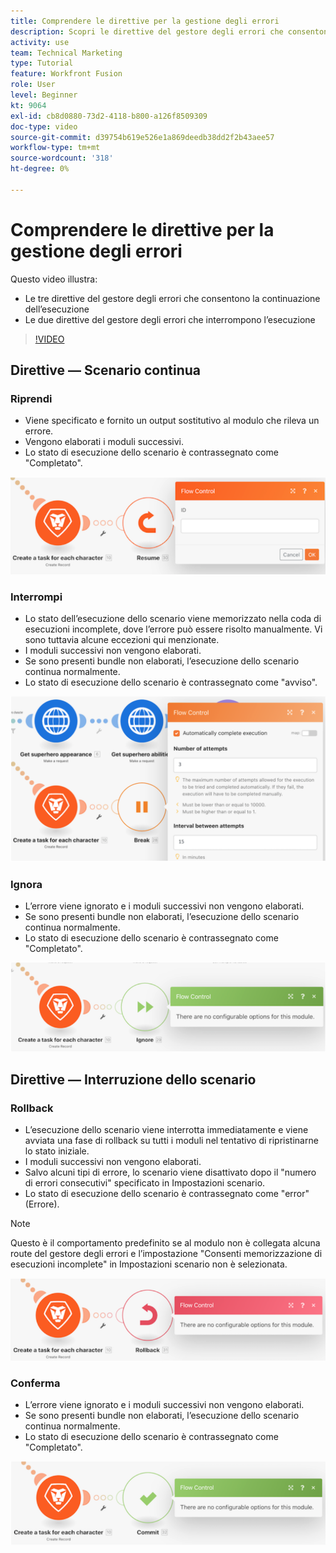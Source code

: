 ```yaml
---
title: Comprendere le direttive per la gestione degli errori
description: Scopri le direttive del gestore degli errori che consentono la continuazione dell’esecuzione e quelle che la interrompono, in [!DNL Adobe Workfront Fusion].
activity: use
team: Technical Marketing
type: Tutorial
feature: Workfront Fusion
role: User
level: Beginner
kt: 9064
exl-id: cb8d0880-73d2-4118-b800-a126f8509309
doc-type: video
source-git-commit: d39754b619e526e1a869deedb38dd2f2b43aee57
workflow-type: tm+mt
source-wordcount: '318'
ht-degree: 0%

---
```


# Comprendere le direttive per la gestione degli errori

Questo video illustra:

* Le tre direttive del gestore degli errori che consentono la continuazione dell’esecuzione
* Le due direttive del gestore degli errori che interrompono l’esecuzione

>[!VIDEO](https://video.tv.adobe.com/v/335305/?quality=12)

## Direttive — Scenario continua

### Riprendi

* Viene specificato e fornito un output sostitutivo al modulo che rileva un errore.
* Vengono elaborati i moduli successivi.
* Lo stato di esecuzione dello scenario è contrassegnato come &quot;Completato&quot;.

![Immagine di una direttiva Riprendi](assets/troubleshooting-and-error-handling-2.png)

### Interrompi

* Lo stato dell’esecuzione dello scenario viene memorizzato nella coda di esecuzioni incomplete, dove l’errore può essere risolto manualmente. Vi sono tuttavia alcune eccezioni qui menzionate.
* I moduli successivi non vengono elaborati.
* Se sono presenti bundle non elaborati, l’esecuzione dello scenario continua normalmente.
* Lo stato di esecuzione dello scenario è contrassegnato come &quot;avviso&quot;.

![Immagine di una direttiva di interruzione](assets/troubleshooting-and-error-handling-3.png)

### Ignora

* L’errore viene ignorato e i moduli successivi non vengono elaborati.
* Se sono presenti bundle non elaborati, l’esecuzione dello scenario continua normalmente.
* Lo stato di esecuzione dello scenario è contrassegnato come &quot;Completato&quot;.

![Immagine di una direttiva Ignora](assets/troubleshooting-and-error-handling-4.png)

## Direttive — Interruzione dello scenario

### Rollback

* L’esecuzione dello scenario viene interrotta immediatamente e viene avviata una fase di rollback su tutti i moduli nel tentativo di ripristinarne lo stato iniziale.
* I moduli successivi non vengono elaborati.
* Salvo alcuni tipi di errore, lo scenario viene disattivato dopo il &quot;numero di errori consecutivi&quot; specificato in Impostazioni scenario.
* Lo stato di esecuzione dello scenario è contrassegnato come &quot;error&quot; (Errore).

>[!NOTE]
>
>Questo è il comportamento predefinito se al modulo non è collegata alcuna route del gestore degli errori e l’impostazione &quot;Consenti memorizzazione di esecuzioni incomplete&quot; in Impostazioni scenario non è selezionata.

![Immagine di una direttiva di rollback](assets/troubleshooting-and-error-handling-5.png)

### Conferma

* L’errore viene ignorato e i moduli successivi non vengono elaborati.
* Se sono presenti bundle non elaborati, l’esecuzione dello scenario continua normalmente.
* Lo stato di esecuzione dello scenario è contrassegnato come &quot;Completato&quot;.

![Immagine di una direttiva Commit](assets/troubleshooting-and-error-handling-6.png)
